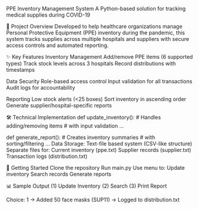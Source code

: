 PPE Inventory Management System
A Python-based solution for tracking medical supplies during COVID-19

📌 Project Overview
Developed to help healthcare organizations manage Personal Protective Equipment (PPE) inventory during the pandemic, this system tracks supplies across multiple hospitals and suppliers with secure access controls and automated reporting.

✨ Key Features
Inventory Management
Add/remove PPE items (6 supported types)
Track stock levels across 3 hospitals
Record distributions with timestamps

Data Security
Role-based access control
Input validation for all transactions
Audit logs for accountability

Reporting
Low stock alerts (<25 boxes)
Sort inventory in ascending order
Generate supplier/hospital-specific reports

🛠️ Technical Implementation
def update_inventory():
    # Handles adding/removing items
    # with input validation
    ...

def generate_report():
    # Creates inventory summaries
    # with sorting/filtering
    ...
Data Storage:
Text-file based system (CSV-like structure)
Separate files for:
Current inventory (ppe.txt)
Supplier records (supplier.txt)
Transaction logs (distribution.txt)

🚀 Getting Started
Clone the repository
Run main.py
Use menu to:
Update inventory
Search records
Generate reports

📊 Sample Output
(1) Update Inventory
(2) Search
(3) Print Report

Choice: 1
-> Added 50 face masks (SUP11)
-> Logged to distribution.txt
